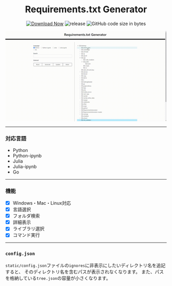 <h1 align="center">Requirements.txt Generator</h1>

<div align="center">

 [![Download Now](https://img.shields.io/badge/-Download%20Now!-%2322A6F2)](https://github.com/ogty/RequirementsGenerator/releases/download/v1.0.5/RequirementsGenerator.zip)
 ![release](https://img.shields.io/github/v/release/ogty/RequirementsGenerator?style=social)
 ![GitHub code size in bytes](https://img.shields.io/github/languages/code-size/ogty/RequirementsGenerator?style=social)
 
</div>

![sample](./static/demo.gif)

***

### 対応言語

 - Python
 - Python-ipynb
 - Julia
 - Julia-ipynb
 - Go

***

### 機能

 - [x] Windows・Mac・Linux対応
 - [x] 言語選択
 - [x] フォルダ検索
 - [x] 詳細表示
 - [x] ライブラリ選択 
 - [x] コマンド実行

***

### `config.json`

`static/config.json`ファイルの`ignores`に非表示にしたいディレクトリ名を追記すると、
そのディレクトリ名を含むパスが表示されなくなります。
また、パスを格納している`tree.json`の容量が小さくなります。